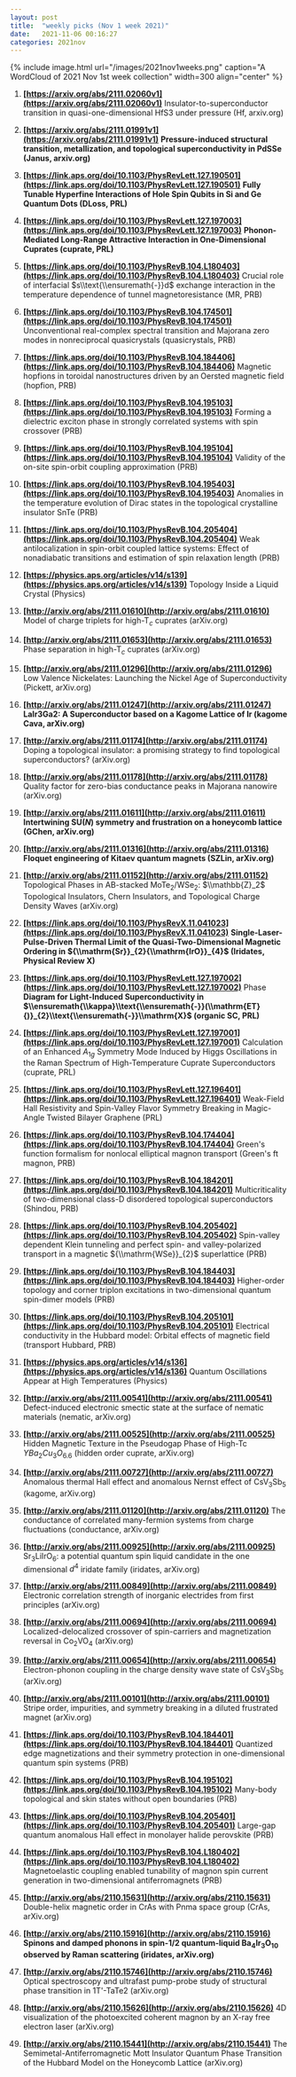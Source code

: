 ```yaml
---
layout: post
title:  "weekly picks (Nov 1 week 2021)"
date:   2021-11-06 00:16:27
categories: 2021nov
---
```


{% include image.html url="/images/2021nov1weeks.png" caption="A WordCloud of 2021 Nov 1st week collection" width=300 align="center" %}


1. **[https://arxiv.org/abs/2111.02060v1](https://arxiv.org/abs/2111.02060v1)** Insulator-to-superconductor transition in quasi-one-dimensional HfS3 under pressure (Hf, arxiv.org)

1. **[https://arxiv.org/abs/2111.01991v1](https://arxiv.org/abs/2111.01991v1)** **Pressure-induced structural transition, metallization, and topological superconductivity in PdSSe (Janus, arxiv.org)**





1. **[https://link.aps.org/doi/10.1103/PhysRevLett.127.190501](https://link.aps.org/doi/10.1103/PhysRevLett.127.190501)** **Fully Tunable Hyperfine Interactions of Hole Spin Qubits in Si and Ge Quantum Dots (DLoss, PRL)**

1. **[https://link.aps.org/doi/10.1103/PhysRevLett.127.197003](https://link.aps.org/doi/10.1103/PhysRevLett.127.197003)** **Phonon-Mediated Long-Range Attractive Interaction in One-Dimensional Cuprates (cuprate, PRL)**

1. **[https://link.aps.org/doi/10.1103/PhysRevB.104.L180403](https://link.aps.org/doi/10.1103/PhysRevB.104.L180403)** Crucial role of interfacial $s\\text{\\ensuremath{-}}d$ exchange interaction in the temperature dependence of tunnel magnetoresistance (MR, PRB)

1. **[https://link.aps.org/doi/10.1103/PhysRevB.104.174501](https://link.aps.org/doi/10.1103/PhysRevB.104.174501)** Unconventional real-complex spectral transition and Majorana zero modes in nonreciprocal quasicrystals (quasicrystals, PRB)

1. **[https://link.aps.org/doi/10.1103/PhysRevB.104.184406](https://link.aps.org/doi/10.1103/PhysRevB.104.184406)** Magnetic hopfions in toroidal nanostructures driven by an Oersted magnetic field (hopfion, PRB)

1. **[https://link.aps.org/doi/10.1103/PhysRevB.104.195103](https://link.aps.org/doi/10.1103/PhysRevB.104.195103)** Forming a dielectric exciton phase in strongly correlated systems with spin crossover (PRB)

1. **[https://link.aps.org/doi/10.1103/PhysRevB.104.195104](https://link.aps.org/doi/10.1103/PhysRevB.104.195104)** Validity of the on-site spin-orbit coupling approximation (PRB)

1. **[https://link.aps.org/doi/10.1103/PhysRevB.104.195403](https://link.aps.org/doi/10.1103/PhysRevB.104.195403)** Anomalies in the temperature evolution of Dirac states in the topological crystalline insulator SnTe (PRB)

1. **[https://link.aps.org/doi/10.1103/PhysRevB.104.205404](https://link.aps.org/doi/10.1103/PhysRevB.104.205404)** Weak antilocalization in spin-orbit coupled lattice systems: Effect of nonadiabatic transitions and estimation of spin relaxation length (PRB)

1. **[https://physics.aps.org/articles/v14/s139](https://physics.aps.org/articles/v14/s139)** Topology Inside a Liquid Crystal (Physics)




1. **[http://arxiv.org/abs/2111.01610](http://arxiv.org/abs/2111.01610)** Model of charge triplets for high-T$_c$ cuprates (arXiv.org)

1. **[http://arxiv.org/abs/2111.01653](http://arxiv.org/abs/2111.01653)** Phase separation in high-T$_c$ cuprates (arXiv.org)

1. **[http://arxiv.org/abs/2111.01296](http://arxiv.org/abs/2111.01296)** Low Valence Nickelates: Launching the Nickel Age of Superconductivity (Pickett, arXiv.org)

1. **[http://arxiv.org/abs/2111.01247](http://arxiv.org/abs/2111.01247)** **LaIr3Ga2: A Superconductor based on a Kagome Lattice of Ir (kagome Cava, arXiv.org)**

1. **[http://arxiv.org/abs/2111.01174](http://arxiv.org/abs/2111.01174)** Doping a topological insulator: a promising strategy to find topological superconductors? (arXiv.org)

1. **[http://arxiv.org/abs/2111.01178](http://arxiv.org/abs/2111.01178)** Quality factor for zero-bias conductance peaks in Majorana nanowire (arXiv.org)

1. **[http://arxiv.org/abs/2111.01611](http://arxiv.org/abs/2111.01611)** **Intertwining SU($N$) symmetry and frustration on a honeycomb lattice (GChen, arXiv.org)**

1. **[http://arxiv.org/abs/2111.01316](http://arxiv.org/abs/2111.01316)** **Floquet engineering of Kitaev quantum magnets (SZLin, arXiv.org)**

1. **[http://arxiv.org/abs/2111.01152](http://arxiv.org/abs/2111.01152)** Topological Phases in AB-stacked MoTe$_2$/WSe$_2$: $\\mathbb{Z}_2$ Topological Insulators, Chern Insulators, and Topological Charge Density Waves (arXiv.org)



1. **[https://link.aps.org/doi/10.1103/PhysRevX.11.041023](https://link.aps.org/doi/10.1103/PhysRevX.11.041023)** **Single-Laser-Pulse-Driven Thermal Limit of the Quasi-Two-Dimensional Magnetic Ordering in ${\\mathrm{Sr}}_{2}{\\mathrm{IrO}}_{4}$ (Iridates, Physical Review X)**

1. **[https://link.aps.org/doi/10.1103/PhysRevLett.127.197002](https://link.aps.org/doi/10.1103/PhysRevLett.127.197002)** Phase **Diagram for Light-Induced Superconductivity in $\\ensuremath{\\kappa}\\text{\\ensuremath{-}}(\\mathrm{ET}{)}_{2}\\text{\\ensuremath{-}}\\mathrm{X}$ (organic SC, PRL)**

1. **[https://link.aps.org/doi/10.1103/PhysRevLett.127.197001](https://link.aps.org/doi/10.1103/PhysRevLett.127.197001)** Calculation of an Enhanced ${A}_{1g}$ Symmetry Mode Induced by Higgs Oscillations in the Raman Spectrum of High-Temperature Cuprate Superconductors (cuprate, PRL)

1. **[https://link.aps.org/doi/10.1103/PhysRevLett.127.196401](https://link.aps.org/doi/10.1103/PhysRevLett.127.196401)** Weak-Field Hall Resistivity and Spin-Valley Flavor Symmetry Breaking in Magic-Angle Twisted Bilayer Graphene (PRL)

1. **[https://link.aps.org/doi/10.1103/PhysRevB.104.174404](https://link.aps.org/doi/10.1103/PhysRevB.104.174404)** Green's function formalism for nonlocal elliptical magnon transport (Green's ft magnon, PRB)

1. **[https://link.aps.org/doi/10.1103/PhysRevB.104.184201](https://link.aps.org/doi/10.1103/PhysRevB.104.184201)** Multicriticality of two-dimensional class-D disordered topological superconductors (Shindou, PRB)

1. **[https://link.aps.org/doi/10.1103/PhysRevB.104.205402](https://link.aps.org/doi/10.1103/PhysRevB.104.205402)** Spin-valley dependent Klein tunneling and perfect spin- and valley-polarized transport in a magnetic ${\\mathrm{WSe}}_{2}$ superlattice (PRB)

1. **[https://link.aps.org/doi/10.1103/PhysRevB.104.184403](https://link.aps.org/doi/10.1103/PhysRevB.104.184403)** Higher-order topology and corner triplon excitations in two-dimensional quantum spin-dimer models (PRB)

1. **[https://link.aps.org/doi/10.1103/PhysRevB.104.205101](https://link.aps.org/doi/10.1103/PhysRevB.104.205101)** Electrical conductivity in the Hubbard model: Orbital effects of magnetic field (transport Hubbard, PRB)

1. **[https://physics.aps.org/articles/v14/s136](https://physics.aps.org/articles/v14/s136)** Quantum Oscillations Appear at High Temperatures (Physics)




1. **[http://arxiv.org/abs/2111.00541](http://arxiv.org/abs/2111.00541)** Defect-induced electronic smectic state at the surface of nematic materials (nematic, arXiv.org)

1. **[http://arxiv.org/abs/2111.00525](http://arxiv.org/abs/2111.00525)** Hidden Magnetic Texture in the Pseudogap Phase of High-Tc $YBa_{2}Cu_{3}O_{6.6}$ (hidden order cuprate, arXiv.org)

1. **[http://arxiv.org/abs/2111.00727](http://arxiv.org/abs/2111.00727)** Anomalous thermal Hall effect and anomalous Nernst effect of CsV$_{3}$Sb$_{5}$ (kagome, arXiv.org)

1. **[http://arxiv.org/abs/2111.01120](http://arxiv.org/abs/2111.01120)** The conductance of correlated many-fermion systems from charge fluctuations (conductance, arXiv.org)

1. **[http://arxiv.org/abs/2111.00925](http://arxiv.org/abs/2111.00925)** Sr$_3$LiIrO$_6$: a potential quantum spin liquid candidate in the one dimensional $d^4$ iridate family (iridates, arXiv.org)

1. **[http://arxiv.org/abs/2111.00849](http://arxiv.org/abs/2111.00849)** Electronic correlation strength of inorganic electrides from first principles (arXiv.org)

1. **[http://arxiv.org/abs/2111.00694](http://arxiv.org/abs/2111.00694)** Localized-delocalized crossover of spin-carriers and magnetization reversal in Co$_{2}$VO$_{4}$ (arXiv.org)

1. **[http://arxiv.org/abs/2111.00654](http://arxiv.org/abs/2111.00654)** Electron-phonon coupling in the charge density wave state of CsV$_3$Sb$_5$ (arXiv.org)

1. **[http://arxiv.org/abs/2111.00101](http://arxiv.org/abs/2111.00101)** Stripe order, impurities, and symmetry breaking in a diluted frustrated magnet (arXiv.org)




1. **[https://link.aps.org/doi/10.1103/PhysRevB.104.184401](https://link.aps.org/doi/10.1103/PhysRevB.104.184401)** Quantized edge magnetizations and their symmetry protection in one-dimensional quantum spin systems (PRB)

1. **[https://link.aps.org/doi/10.1103/PhysRevB.104.195102](https://link.aps.org/doi/10.1103/PhysRevB.104.195102)** Many-body topological and skin states without open boundaries (PRB)

1. **[https://link.aps.org/doi/10.1103/PhysRevB.104.205401](https://link.aps.org/doi/10.1103/PhysRevB.104.205401)** Large-gap quantum anomalous Hall effect in monolayer halide perovskite (PRB)

1. **[https://link.aps.org/doi/10.1103/PhysRevB.104.L180402](https://link.aps.org/doi/10.1103/PhysRevB.104.L180402)** Magnetoelastic coupling enabled tunability of magnon spin current generation in two-dimensional antiferromagnets (PRB)



1. **[http://arxiv.org/abs/2110.15631](http://arxiv.org/abs/2110.15631)** Double-helix magnetic order in CrAs with Pnma space group (CrAs, arXiv.org)

1. **[http://arxiv.org/abs/2110.15916](http://arxiv.org/abs/2110.15916)** **Spinons and damped phonons in spin-1/2 quantum-liquid Ba$_{4}$Ir${}_3$O${}_{10}$ observed by Raman scattering (iridates, arXiv.org)**

1. **[http://arxiv.org/abs/2110.15746](http://arxiv.org/abs/2110.15746)** Optical spectroscopy and ultrafast pump-probe study of structural phase transition in 1T'-TaTe2 (arXiv.org)

1. **[http://arxiv.org/abs/2110.15626](http://arxiv.org/abs/2110.15626)** 4D visualization of the photoexcited coherent magnon by an X-ray free electron laser (arXiv.org)

1. **[http://arxiv.org/abs/2110.15441](http://arxiv.org/abs/2110.15441)** The Semimetal-Antiferromagnetic Mott Insulator Quantum Phase Transition of the Hubbard Model on the Honeycomb Lattice (arXiv.org)
